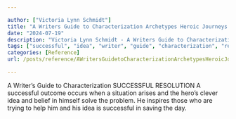 ```yaml
---

author: ["Victoria Lynn Schmidt"]
title: "A Writers Guide to Characterization Archetypes Heroic Journeys and Other Elements of Dynamic Character Development - part0019_split_005.html"
date: "2024-07-19"
description: "Victoria Lynn Schmidt - A Writers Guide to Characterization Archetypes Heroic Journeys and Other Elements of Dynamic Character Development"
tags: ["successful", "idea", "writer", "guide", "characterization", "resolution", "outcome", "occurs", "situation", "arises", "hero", "clever", "belief", "solve", "problem", "inspires", "trying", "help", "saving", "day"]
categories: [Reference]
url: /posts/reference/AWritersGuidetoCharacterizationArchetypesHeroicJourneysandOtherElementsofDynamicCharacterDevelopment-part0019split005html

---
```



A Writer’s Guide to Characterization
SUCCESSFUL RESOLUTION
A successful outcome occurs when a situation arises and the hero’s clever idea and belief in himself solve the problem. He inspires those who are trying to help him and his idea is successful in saving the day.
